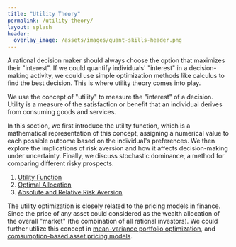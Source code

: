 ```yaml
---
title: "Utility Theory"
permalink: /utility-theory/
layout: splash
header:
  overlay_image: /assets/images/quant-skills-header.png
---
```


A rational decision maker should always choose the option that maximizes their "interest". If we could quantify individuals' "interest" in a decision-making activity, we could use simple optimization methods like calculus to find the best decision. This is where utility theory comes into play.

We use the concept of "utility" to measure the "interest" of a decision. Utility is a measure of the satisfaction or benefit that an individual derives from consuming goods and services. 

In this section, we first introduce the utility function, which is a mathematical representation of this concept, assigning a numerical value to each possible outcome based on the individual's preferences. We then explore the implications of risk aversion and how it affects decision-making under uncertainty. Finally, we discuss stochastic dominance, a method for comparing different risky prospects.

1. [Utility Function](utility_function.md)
2. [Optimal Allocation](optimal_allocation.md)
3. [Absolute and Relative Risk Aversion](absolute_and_relative_risk_aversion.md)

The utility optimization is closely related to the pricing models in finance. Since the price of any asset could considered as the wealth allocation of the overall "market" (the combination of all rational investors). We could further utilize this concept in [mean-variance portfolio optimization](../mean_variance/mean_variance.md), and [comsumption-based asset pricing models](../consumption_based_pricing/consumption_based_pricing.md).
